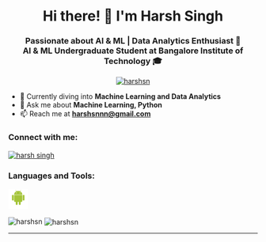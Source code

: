 <h1 align="center">Hi there! 👋 I'm Harsh Singh</h1>
<h3 align="center">Passionate about AI & ML | Data Analytics Enthusiast 🚀<br>AI & ML Undergraduate Student at Bangalore Institute of Technology 🎓</h3>

<p align="center">
  <a href="https://github.com/ryo-ma/github-profile-trophy">
    <img src="https://github-profile-trophy.vercel.app/?username=harshsn" alt="harshsn"/>
  </a>
</p>

- 🌱 Currently diving into **Machine Learning and Data Analytics**
- 💬 Ask me about **Machine Learning, Python**
- 📫 Reach me at **harshsnnn@gmail.com**

<h3 align="left">Connect with me:</h3>
<p align="left">
  <a href="https://www.linkedin.com/in/harsh-singh-7a7982192/" target="blank">
    <img align="center" src="https://raw.githubusercontent.com/rahuldkjain/github-profile-readme-generator/master/src/images/icons/Social/linked-in-alt.svg" alt="harsh singh" height="30" width="40" />
  </a>
</p>

<h3 align="left">Languages and Tools:</h3>
<p align="left">
  <a href="https://developer.android.com" target="_blank" rel="noreferrer">
    <img src="https://raw.githubusercontent.com/devicons/devicon/master/icons/android/android-original-wordmark.svg" alt="android" width="40" height="40"/>
  </a>
  <!-- Add more icons for your languages and tools -->
</p>

<!-- Add your GitHub stats and language usage stats here -->

<p>
  <img align="left" src="https://github-readme-stats.vercel.app/api/top-langs?username=harshsn&show_icons=true&locale=en&layout=compact" alt="harshsn" />
</p>

<p>&nbsp;<img align="center" src="https://github-readme-stats.vercel.app/api?username=harshsn&show_icons=true&locale=en" alt="harshsn" /></p>

---
